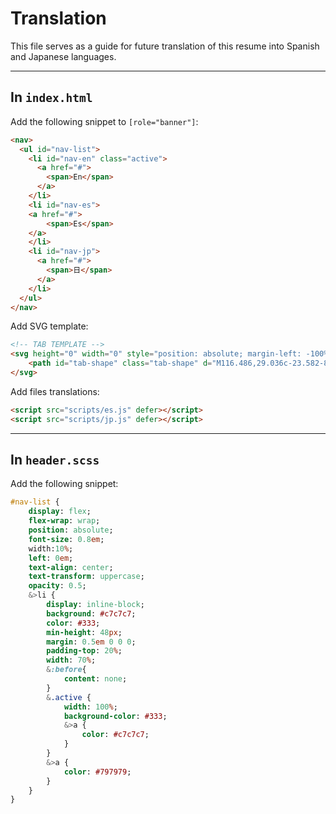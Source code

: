 # Translation
This file serves as a guide for future translation of this resume into Spanish and Japanese languages.

---

## In `index.html`

Add the following snippet to `[role="banner"]`:
``` html
<nav>
  <ul id="nav-list">
    <li id="nav-en" class="active">
      <a href="#">
        <span>En</span>
      </a>
    </li>
    <li id="nav-es">
    <a href="#">
        <span>Es</span>
    </a>
    </li>
    <li id="nav-jp">
      <a href="#">
        <span>日</span>
      </a>
    </li>
  </ul>
</nav>
```

Add SVG template:
``` html
<!-- TAB TEMPLATE -->
<svg height="0" width="0" style="position: absolute; margin-left: -100%;">
    <path id="tab-shape" class="tab-shape" d="M116.486,29.036c-23.582-8-14.821-29-42.018-29h-62.4C5.441,0.036,0,5.376,0,12.003v28.033h122v-11H116.486z">
</svg>
```

Add files translations:
``` html
<script src="scripts/es.js" defer></script>
<script src="scripts/jp.js" defer></script>
```

---

## In `header.scss`
Add the following snippet:
``` sass
#nav-list {
    display: flex;
    flex-wrap: wrap;
    position: absolute;
    font-size: 0.8em;
    width:10%;
    left: 0em;
    text-align: center;
    text-transform: uppercase;
    opacity: 0.5;
    &>li {
        display: inline-block;
        background: #c7c7c7;
        color: #333;
        min-height: 48px;
        margin: 0.5em 0 0 0;
        padding-top: 20%;
        width: 70%;
        &:before{
            content: none;
        }
        &.active {
            width: 100%;
            background-color: #333;
            &>a {
                color: #c7c7c7;
            }
        }
        &>a {
            color: #797979;
        }
    }
}
```
